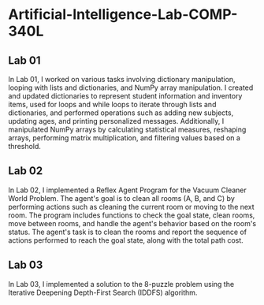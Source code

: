 # Artificial-Intelligence-Lab-COMP-340L

## Lab 01

In Lab 01, I worked on various tasks involving dictionary manipulation, looping with lists and dictionaries, and NumPy array manipulation. I created and updated dictionaries to represent student information and inventory items, used for loops and while loops to iterate through lists and dictionaries, and performed operations such as adding new subjects, updating ages, and printing personalized messages. Additionally, I manipulated NumPy arrays by calculating statistical measures, reshaping arrays, performing matrix multiplication, and filtering values based on a threshold.

## Lab 02

In Lab 02, I implemented a Reflex Agent Program for the Vacuum Cleaner World Problem. The agent's goal is to clean all rooms (A, B, and C) by performing actions such as cleaning the current room or moving to the next room. The program includes functions to check the goal state, clean rooms, move between rooms, and handle the agent's behavior based on the room's status. The agent's task is to clean the rooms and report the sequence of actions performed to reach the goal state, along with the total path cost.

## Lab 03

In Lab 03, I implemented a solution to the 8-puzzle problem using the Iterative Deepening Depth-First Search (IDDFS) algorithm.
